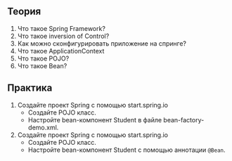 ## Теория
1. Что такое Spring Framework?
2. Что такое inversion of Control?
3. Как можно сконфигурировать приложение на спринге?
4. Что такое ApplicationContext
5. Что такое POJO?
6. Что такое Bean?
## Практика
1. Создайте проект Spring с помощью start.spring.io 
   - Создайте POJO класс. 
   - Настройте bean-компонент Student в файле bean-factory-demo.xml. 
2. Создайте проект Spring с помощью start.spring.io 
   - Создайте POJO класс.
   - Настройте bean-компонент Student с помощью аннотации `@Bean`. 